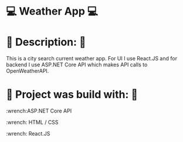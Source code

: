 # :computer: Weather App :computer:

# :notebook_with_decorative_cover: Description: :notebook_with_decorative_cover:
This is a city search current weather app. For UI I use React.JS and for backend I use ASP.NET Core API which makes API calls to OpenWeatherAPI.

# :hammer: Project was build with: :wrench:
<p> :wrench:ASP.NET Core API </p>
<p> :wrench: HTML / CSS </p>
<p> :wrench: React.JS </p>
